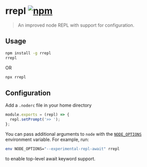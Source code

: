 # rrepl [![npm](https://img.shields.io/npm/v/rrepl.svg)](https://www.npmjs.com/package/rrepl)
> An improved node REPL with support for configuration.

## Usage
```sh
npm install -g rrepl
rrepl
```
OR
```sh
npx rrepl
```

## Configuration
Add a `.noderc` file in your home directory

```js
module.exports = (repl) => {
  repl.setPrompt('>> ');
};
```

You can pass additional arguments to `node` with the
[`NODE_OPTIONS`](https://nodejs.org/api/cli.html#cli_node_options_options)
environment variable. For example, run:
```sh
env NODE_OPTIONS="--experimental-repl-await" rrepl
```
to enable top-level await keyword support.
